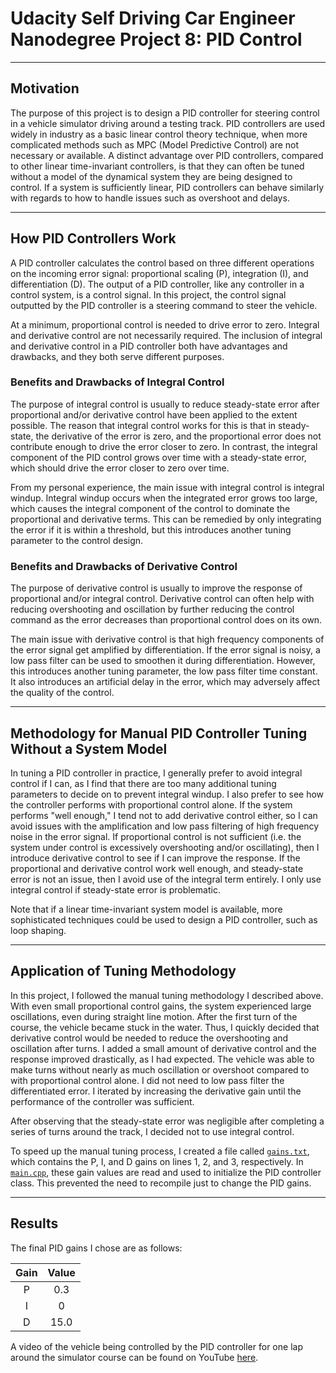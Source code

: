 # Udacity Self Driving Car Engineer Nanodegree Project 8: PID Control

---

## Motivation
The purpose of this project is to design a PID controller for steering control in a vehicle simulator driving around a testing track. PID controllers are used widely in industry as a basic linear control theory technique, when more complicated methods such as MPC (Model Predictive Control) are not necessary or available. A distinct advantage over PID controllers, compared to other linear time-invariant controllers, is that they can often be tuned without a model of the dynamical system they are being designed to control. If a system is sufficiently linear, PID controllers can behave similarly with regards to how to handle issues such as overshoot and delays.

---

## How PID Controllers Work
A PID controller calculates the control based on three different operations on the incoming error signal: proportional scaling (P), integration (I), and differentiation (D). The output of a PID controller, like any controller in a control system, is a control signal. In this project, the control signal outputted by the PID controller is a steering command to steer the vehicle.

At a minimum, proportional control is needed to drive error to zero. Integral and derivative control are not necessarily required. The inclusion of integral and derivative control in a PID controller both have advantages and drawbacks, and they both serve different purposes.

### Benefits and Drawbacks of Integral Control

The purpose of integral control is usually to reduce steady-state error after proportional and/or derivative control have been applied to the extent possible. The reason that integral control works for this is that in steady-state, the derivative of the error is zero, and the proportional error does not contribute enough to drive the error closer to zero. In contrast, the integral component of the PID control grows over time with a steady-state error, which should drive the error closer to zero over time.

From my personal experience, the main issue with integral control is integral windup. Integral windup occurs when the integrated error grows too large, which causes the integral component of the control to dominate the proportional and derivative terms. This can be remedied by only integrating the error if it is within a threshold, but this introduces another tuning parameter to the control design.

### Benefits and Drawbacks of Derivative Control

The purpose of derivative control is usually to improve the response of proportional and/or integral control. Derivative control can often help with reducing overshooting and oscillation by further reducing the control command as the error decreases than proportional control does on its own.

The main issue with derivative control is that high frequency components of the error signal get amplified by differentiation. If the error signal is noisy, a low pass filter can be used to smoothen it during differentiation. However, this introduces another tuning parameter, the low pass filter time constant. It also introduces an artificial delay in the error, which may adversely affect the quality of the control.

---

## Methodology for Manual PID Controller Tuning Without a System Model

In tuning a PID controller in practice, I generally prefer to avoid integral control if I can, as I find that there are too many additional tuning parameters to decide on to prevent integral windup. I also prefer to see how the controller performs with proportional control alone. If the system performs "well enough," I tend not to add derivative control either, so I can avoid issues with the amplification and low pass filtering of high frequency noise in the error signal. If proportional control is not sufficient (i.e. the system under control is excessively overshooting and/or oscillating), then I introduce derivative control to see if I can improve the response. If the proportional and derivative control work well enough, and steady-state error is not an issue, then I avoid use of the integral term entirely. I only use integral control if steady-state error is problematic.

Note that if a linear time-invariant system model is available, more sophisticated techniques could be used to design a PID controller, such as loop shaping.

---

## Application of Tuning Methodology

In this project, I followed the manual tuning methodology I described above. With even small proportional control gains, the system experienced large oscillations, even during straight line motion. After the first turn of the course, the vehicle became stuck in the water. Thus, I quickly decided that derivative control would be needed to reduce the overshooting and oscillation after turns. I added a small amount of derivative control and the response improved drastically, as I had expected. The vehicle was able to make turns without nearly as much oscillation or overshoot compared to with proportional control alone. I did not need to low pass filter the differentiated error. I iterated by increasing the derivative gain until the performance of the controller was sufficient.

After observing that the steady-state error was negligible after completing a series of turns around the track, I decided not to use integral control.

To speed up the manual tuning process, I created a file called [`gains.txt`](./gains.txt), which contains the P, I, and D gains on lines 1, 2, and 3, respectively. In [`main.cpp`](./src/main.cpp), these gain values are read and used to initialize the PID controller class. This prevented the need to recompile just to change the PID gains.

---

## Results

The final PID gains I chose are as follows:

| Gain | Value |
| :--: | :---: |
|  P   |  0.3  |
|  I   |   0   |
|  D   | 15.0  |

A video of the vehicle being controlled by the PID controller for one lap around the simulator course can be found on YouTube [here](https://youtu.be/JRPZaV-AVHA).
